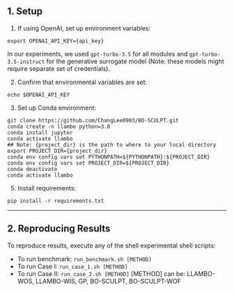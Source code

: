 ## 1. Setup

1. If using OpenAI, set up environment variables:

```
export OPENAI_API_KEY={api_key}
```
In our experiments, we used ```gpt-turbo-3.5``` for all modules and ```gpt-turbo-3.5-instruct``` for the generative surrogate model (Note: these models might require separate set of credentials).

2. Confirm that environmental variables are set:
```
echo $OPENAI_API_KEY
```

3. Set up Conda environment:
```
git clone https://github.com/ChangLee0903/BO-SCULPT.git
conda create -n llambo python=3.8
conda install jupyter
conda activate llambo
## Note: {project_dir} is the path to where to your local directory
export PROJECT_DIR={project_dir}
conda env config vars set PYTHONPATH=${PYTHONPATH}:${PROJECT_DIR}
conda env config vars set PROJECT_DIR=${PROJECT_DIR}
conda deactivate
conda activate llambo
```

5. Install requirements:
```
pip install -r requirements.txt
```

---

## 2. Reproducing Results

To reproduce results, execute any of the shell experimental shell scripts:
- To run benchmark: ```run_benchmark.sh [METHOD]```
- To run Case I: ```run_case_1.sh [METHOD]```
- To run Case II: ```run_case_2.sh [METHOD]```
[METHOD] can be: LLAMBO-WOS, LLAMBO-WIS, GP, BO-SCULPT, BO-SCULPT-WOF